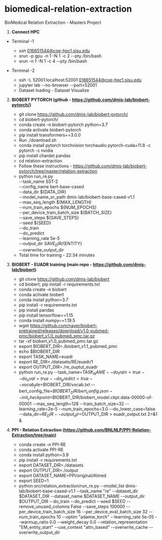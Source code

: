 # biomedical-relation-extraction
BioMedical Relation Extraction - Masters Project
1. **Connect HPC**
* Terminal -1
    * ssh 016651544@coe-hpc1.sjsu.edu
    * srun -p gpu -n 1 -N 1 -c 2 --pty /bin/bash 
    * srun -n 1 -N 1 -c 4 --pty /bin/bash 

* Terminal -2
    * ssh -L 52001:localhost:52001 016651544@coe-hpc1.sjsu.edu
    * jupyter lab --no-browser --port=52001
    * Dataset loading - Dataset Visualize

2. **BIOBERT PYTORCH (github - https://github.com/dmis-lab/biobert-pytorch/)**
    * git clone https://github.com/dmis-lab/biobert-pytorch/
    * cd biobert-pytorch/
    * conda create -n biobert-pytorch python=3.7
    * conda activate biobert-pytorch
    * pip install transformers==3.0.0
    * Run ./download.sh
    * conda install pytorch torchvision torchaudio pytorch-cuda=11.8 -c pytorch -c nvidia
    * pip install chardet pandas
    * cd relation-extraction
    * Follow these instructions - https://github.com/dmis-lab/biobert-pytorch/tree/master/relation-extraction
    * python run_re.py \
        --task_name SST-2 \
        --config_name bert-base-cased \
        --data_dir ${DATA_DIR} \
        --model_name_or_path dmis-lab/biobert-base-cased-v1.1 \
        --max_seq_length ${MAX_LENGTH} \
        --num_train_epochs ${NUM_EPOCHS} \
        --per_device_train_batch_size ${BATCH_SIZE} \
        --save_steps ${SAVE_STEPS} \
        --seed ${SEED} \
        --do_train \
        --do_predict \
        --learning_rate 5e-5 \
        --output_dir ${SAVE_DIR}/${ENTITY} \
        --overwrite_output_dir
    * Total time for training - 22:34 minutes

3. **BIOBERT - EUADR training (main repo - https://github.com/dmis-lab/biobert)**
    * git clone https://github.com/dmis-lab/biobert
    * cd biobert; pip install -r requirements.txt
    * conda create -n biobert
    * conda activate biobert
    * conda install python=3.7
    * pip install -r requirements.txt
    * pip install pandas
    * pip install tensorflow==1.15
    * conda install numpy~=1.19.5
    * wget https://github.com/naver/biobert-pretrained/releases/download/v1.0-pubmed-pmc/biobert_v1.0_pubmed_pmc.tar.gz
    * tar -xf biobert_v1.0_pubmed_pmc.tar.gz 
    * export BIOBERT_DIR=./biobert_v1.1_pubmed_pmc
    * echo $BIOBERT_DIR
    * export TASK_NAME=euadr
    * export RE_DIR=./datasets/RE/euadr/1
    * export OUTPUT_DIR=./re_ouptut_euadr
    * python run_re.py --task_name=$TASK_NAME --do_train=true --do_eval=true --do_predict=true --vocab_file=$BIOBERT_DIR/vocab.txt --bert_config_file=$BIOBERT_DIR/bert_config.json --init_checkpoint=$BIOBERT_DIR/biobert_model.ckpt.data-00000-of-00001 --max_seq_length=128 --train_batch_size=32 --learning_rate=2e-5 --num_train_epochs=3.0 --do_lower_case=false --data_dir=$RE_DIR --output_dir=$OUTPUT_DIR > euadr_output.txt 2>&1 &



4. **PPI - Relation Extraction (https://github.com/BNLNLP/PPI-Relation-Extraction/tree/main)**
    * conda create -n PPI-RE
    * conda activate PPI-RE
    * conda install python=3.9
    * pip install -r requirements.txt 
    * export DATASET_DIR=./datasets
    * export OUTPUT_DIR=./output
    * export DATASET_NAME=PPI/original/AImed
    * export SEED=1
    * python src/relation_extraction/run_re.py   --model_list dmis-lab/biobert-base-cased-v1.1   --task_name "re"   --dataset_dir $DATASET_DIR   --dataset_name $DATASET_NAME   --output_dir $OUTPUT_DIR   --do_train   --do_predict   --seed $SEED   --remove_unused_columns False   --save_steps 100000   --per_device_train_batch_size 16   --per_device_eval_batch_size 32   --num_train_epochs 10   --optim "adamw_torch"   --learning_rate 5e-05   --warmup_ratio 0.0   --weight_decay 0.0   --relation_representation "EM_entity_start"   --use_context "attn_based"   --overwrite_cache   --overwrite_output_dir

